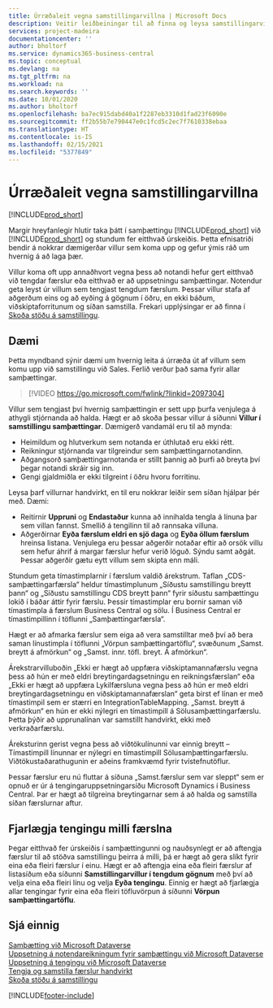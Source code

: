 ```yaml
---
title: Úrræðaleit vegna samstillingarvillna | Microsoft Docs
description: Veitir leiðbeiningar til að finna og leysa samstillingarvillur.
services: project-madeira
documentationcenter: ''
author: bholtorf
ms.service: dynamics365-business-central
ms.topic: conceptual
ms.devlang: na
ms.tgt_pltfrm: na
ms.workload: na
ms.search.keywords: ''
ms.date: 10/01/2020
ms.author: bholtorf
ms.openlocfilehash: ba7ec915dabd40a1f2287eb3310d1fad23f6090e
ms.sourcegitcommit: ff2b55b7e790447e0c1fcd5c2ec7f7610338ebaa
ms.translationtype: HT
ms.contentlocale: is-IS
ms.lasthandoff: 02/15/2021
ms.locfileid: "5377849"
---
```

# <a name="troubleshooting-synchronization-errors"></a>Úrræðaleit vegna samstillingarvillna
[!INCLUDE[prod_short](includes/cc_data_platform_banner.md)]

Margir hreyfanlegir hlutir taka þátt í samþættingu [!INCLUDE[prod_short](includes/prod_short.md)] við [!INCLUDE[prod_short](includes/cds_long_md.md)] og stundum fer eitthvað úrskeiðis. Þetta efnisatriði bendir á nokkrar dæmigerðar villur sem koma upp og gefur ýmis ráð um hvernig á að laga þær.

Villur koma oft upp annaðhvort vegna þess að notandi hefur gert eitthvað við tengdar færslur eða eitthvað er að uppsetningu samþættingar. Notendur geta leyst úr villum sem tengjast tengdum færslum. Þessar villur stafa af aðgerðum eins og að eyðing á gögnum í öðru, en ekki báðum, viðskiptaforritunum og síðan samstilla. Frekari upplýsingar er að finna í [Skoða stöðu á samstillingu](admin-how-to-view-synchronization-status.md).

## <a name="example"></a>Dæmi
Þetta myndband sýnir dæmi um hvernig leita á úrræða út af villum sem komu upp við samstillingu við Sales. Ferlið verður það sama fyrir allar samþættingar. 

> [!VIDEO https://go.microsoft.com/fwlink/?linkid=2097304]

Villur sem tengjast því hvernig samþættingin er sett upp þurfa venjulega á athygli stjórnanda að halda. Hægt er að skoða þessar villur á síðunni **Villur í samstillingu samþættingar**. Dæmigerð vandamál eru til að mynda:  
  
* Heimildum og hlutverkum sem notanda er úthlutað eru ekki rétt.  
* Reikningur stjórnanda var tilgreindur sem samþættingarnotandinn.  
* Aðgangsorð samþættingarnotanda er stillt þannig að þurfi að breyta því þegar notandi skráir sig inn.  
* Gengi gjaldmiðla er ekki tilgreint í öðru hvoru forritinu.  
  
Leysa þarf villurnar handvirkt, en til eru nokkrar leiðir sem síðan hjálpar þér með. Dæmi:  

* Reitirnir **Uppruni** og **Endastaður** kunna að innihalda tengla á línuna þar sem villan fannst. Smellið á tengilinn til að rannsaka villuna.  
* Aðgerðirnar **Eyða færslum eldri en sjö daga** og **Eyða öllum færslum** hreinsa listana. Venjulega eru þessar aðgerðir notaðar eftir að orsök villu sem hefur áhrif á margar færslur hefur verið löguð. Sýndu samt aðgát. Þessar aðgerðir gætu eytt villum sem skipta enn máli.

Stundum geta tímastimplarnir í færslum valdið árekstrum. Taflan „CDS-samþættingarfærsla“ heldur tímastimplunum „Síðustu samstillingu breytt þann“ og „Síðustu samstillingu CDS breytt þann“ fyrir síðustu samþættingu lokið í báðar áttir fyrir færslu. Þessir tímastimplar eru bornir saman við tímastimpla á færslum Business Central og sölu. Í Business Central er tímastimpillinn í töflunni „Samþættingarfærsla“.

Hægt er að afmarka færslur sem eiga að vera samstilltar með því að bera saman línustimpla í töflunni „Vörpun samþættingartöflu“, svæðunum „Samst. breytt á afmörkun“ og „Samst. innr. töfl. breyt. Á afmörkun“.

Árekstrarvilluboðin „Ekki er hægt að uppfæra viðskiptamannafærslu vegna þess að hún er með eldri breytingardagsetningu en reikningsfærslan“ eða „Ekki er hægt að uppfæra Lykilfærsluna vegna þess að hún er með eldri breytingardagsetningu en viðskiptamannafærslan“ geta birst ef línan er með tímastimpil sem er stærri en IntegrationTableMapping. „Samst. breytt á afmörkun“ en hún er ekki nýlegri en tímastimpill á Sölusamþættingarfærslu. Þetta þýðir að upprunalínan var samstillt handvirkt, ekki með verkraðarfærslu. 

Áreksturinn gerist vegna þess að viðtökulínunni var einnig breytt – Tímastimpill línunnar er nýlegri en tímastimpill Sölusamþættingarfærslu. Viðtökustaðarathugunin er aðeins framkvæmd fyrir tvístefnutöflur. 

Þessar færslur eru nú fluttar á síðuna „Samst.færslur sem var sleppt“ sem er opnuð er úr á tengingaruppsetningarsíðu Microsoft Dynamics í Business Central. Þar er hægt að tilgreina breytingarnar sem á að halda og samstilla síðan færslurnar aftur.

## <a name="remove-couplings-between-records"></a>Fjarlægja tengingu milli færslna
Þegar eitthvað fer úrskeiðis í samþættingunni og nauðsynlegt er að aftengja færslur til að stöðva samstillingu þeirra á milli, þá er hægt að gera slíkt fyrir eina eða fleiri færslur í einu. Hægt er að aftengja eina eða fleiri færslur af listasíðum eða síðunni **Samstillingarvillur í tengdum gögnum** með því að velja eina eða fleiri línu og velja **Eyða tengingu**. Einnig er hægt að fjarlægja allar tengingar fyrir eina eða fleiri töfluvörpun á síðunni **Vörpun samþættingartöflu**. 

## <a name="see-also"></a>Sjá einnig
[Samþætting við Microsoft Dataverse](admin-prepare-dynamics-365-for-sales-for-integration.md)  
[Uppsetning á notendareikningum fyrir samþættingu við Microsoft Dataverse](admin-setting-up-integration-with-dynamics-sales.md)  
[Uppsetning á tengingu við Microsoft Dataverse](admin-how-to-set-up-a-dynamics-crm-connection.md)  
[Tengja og samstilla færslur handvirkt](admin-how-to-couple-and-synchronize-records-manually.md)  
[Skoða stöðu á samstillingu](admin-how-to-view-synchronization-status.md)  


[!INCLUDE[footer-include](includes/footer-banner.md)]